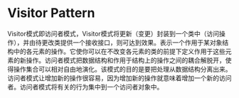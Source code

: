 # Visitor Pattern
Visitor模式即访问者模式，Visitor模式将更新（变更）封装到一个类中（访问操作），并由待更改类提供一个接收接口，则可达到效果。表示一个作用于某对象结构中的各元素的操作。它使你可以在不改变各元素的类的前提下定义作用于这些元素的新操作。访问者模式把数据结构和作用于结构上的操作之间的耦合解脱开，使得操作集合可以相对自由地演化。该模式的目的是要把处理从数据结构分离出来。访问者模式让增加新的操作很容易，因为增加新的操作就意味着增加一个新的访问者。访问者模式将有关的行为集中到一个访问者对象中。

